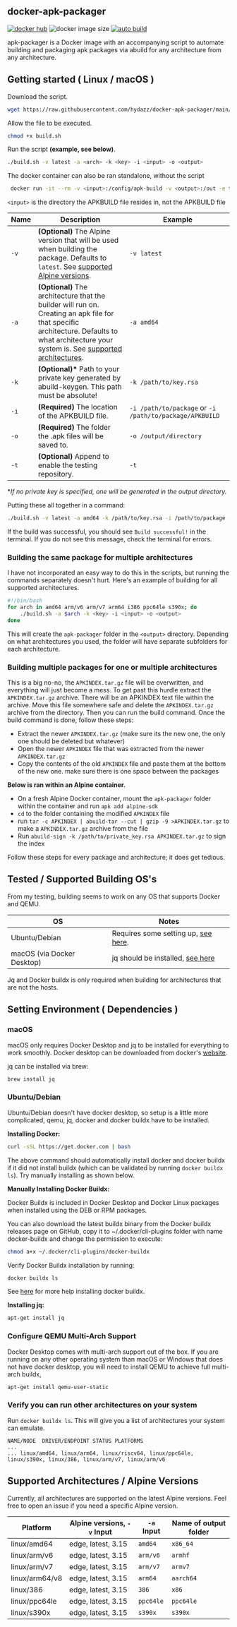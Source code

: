 ## docker-apk-packager

[![docker hub](https://img.shields.io/badge/docker_hub-link-blue?style=for-the-badge&logo=docker)](https://hub.docker.com/r/hydaz/apk-packager) ![docker image size](https://img.shields.io/docker/image-size/hydaz/apk-packager?style=for-the-badge&logo=docker) [![auto build](https://img.shields.io/badge/docker_builds-automated-blue?style=for-the-badge&logo=docker?color=d1aa67)](https://github.com/hydazz/docker-apk-packager/actions?query=workflow%3A"Auto+Builder+CI")

apk-packager is a Docker image with an accompanying script to automate building and packaging apk packages via abuild for any architecture from any architecture.

## Getting started ( Linux / macOS )

Download the script.

```bash
wget https://raw.githubusercontent.com/hydazz/docker-apk-packager/main/build.sh
```

Allow the file to be executed.

```bash
chmod +x build.sh
```

Run the script **(example, see below)**.

```bash
./build.sh -v latest -a <arch> -k <key> -i <input> -o <output>
```

The docker container can also be ran standalone, without the script

```bash
 docker run -it --rm -v <input>:/config/apk-build -v <output>:/out -e testing=true hydaz/apk-packager
```

`<input>` is the directory the APKBUILD file resides in, not the APKBUILD file

| Name | Description                                                                                                                                                                                                                                | Example                                                 |
| ---- | ------------------------------------------------------------------------------------------------------------------------------------------------------------------------------------------------------------------------------------------ | ------------------------------------------------------- |
| `-v` | **(Optional)** The Alpine version that will be used when building the package. Defaults to `latest`. See [supported Alpine versions](#supported-architectures--alpine-versions).                                                           | `-v latest`                                             |
| `-a` | **(Optional)** The architecture that the builder will run on. Creating an apk file for that specific architecture. Defaults to what architecture your system is. See [supported architectures](#supported-architectures--alpine-versions). | `-a amd64`                                              |
| `-k` | **(Optional)\*** Path to your private key generated by abuild-keygen. This path must be absolute!                                                                                                                                          | `-k /path/to/key.rsa`                                   |
| `-i` | **(Required)** The location of the APKBUILD file.                                                                                                                                                                                          | `-i /path/to/package` or `-i /path/to/package/APKBUILD` |
| `-o` | **(Required)** The folder the .apk files will be saved to.                                                                                                                                                                                 | `-o /output/directory`                                  |
| `-t` | **(Optional)** Append to enable the testing repository.                                                                                                                                                                                    | `-t`                                                    |

\*_If no private key is specified, one will be generated in the output directory._

Putting these all together in a command:

```bash
./build.sh -v latest -a amd64 -k /path/to/key.rsa -i /path/to/package -o /output/directory -t
```

If the build was successful, you should see `Build successful!` in the terminal. If you do not see this message, check the terminal for errors.

### Building the same package for multiple architectures

I have not incorporated an easy way to do this in the scripts, but running the commands separately doesn't hurt. Here's an example of building for all supported architectures.

```bash
#!/bin/bash
for arch in amd64 arm/v6 arm/v7 arm64 i386 ppc64le s390x; do
    ./build.sh -a $arch -k <key> -i <input> -o <output>
done
```

This will create the `apk-packager` folder in the `<output>` directory. Depending on what architectures you used, the folder will have separate subfolders for each architecture.

### Building multiple packages for one or multiple architectures

This is a big no-no, the `APKINDEX.tar.gz` file will be overwritten, and everything will just become a mess. To get past this hurdle extract the `APKINDEX.tar.gz` archive. There will be an APKINDEX text file within the archive. Move this file somewhere safe and delete the `APKINDEX.tar.gz` archive from the directory. Then you can run the build command. Once the build command is done, follow these steps:

- Extract the newer `APKINDEX.tar.gz` (make sure its the new one, the only one should be deleted but whatever)
- Open the newer `APKINDEX` file that was extracted from the newer `APKINDEX.tar.gz`
- Copy the contents of the old `APKINDEX` file and paste them at the bottom of the new one. make sure there is one space between the packages

**Below is ran within an Alpine container.**

- On a fresh Alpine Docker container, mount the `apk-packager` folder within the container and run `apk add alpine-sdk`
- `cd` to the folder containing the modified `APKINDEX` file
- run `tar -c APKINDEX | abuild-tar --cut | gzip -9 >APKINDEX.tar.gz` to make a `APKINDEX.tar.gz` archive from the file
- Run `abuild-sign -k /path/to/private_key.rsa APKINDEX.tar.gz` to sign the index

Follow these steps for every package and architecture; it does get tedious.

## Tested / Supported Building OS's

From my testing, building seems to work on any OS that supports Docker and QEMU.

| OS                         | Notes                                                |
| -------------------------- | ---------------------------------------------------- |
| Ubuntu/Debian              | Requires some setting up, [see here](#ubuntudebian). |
| macOS (via Docker Desktop) | jq should be installed, [see here](#macos)           |

Jq and Docker buildx is only required when building for architectures that are not the hosts.

## Setting Environment ( Dependencies )

### macOS

macOS only requires Docker Desktop and jq to be installed for everything to work smoothly. Docker desktop can be downloaded from docker's [website](https://www.docker.com/products/docker-desktop).

jq can be installed via brew:

```bash
brew install jq
```

### Ubuntu/Debian

Ubuntu/Debian doesn't have docker desktop, so setup is a little more complicated, qemu, jq, docker and docker buildx have to be installed.

**Installing Docker:**

```bash
curl -sSL https://get.docker.com | bash
```

The above command should automatically install docker and docker buildx if it did not install buildx (which can be validated by running `docker buildx ls`). Try manually installing as shown below.

**Manually Installing Docker Buildx:**

Docker Buildx is included in Docker Desktop and Docker Linux packages when installed using the DEB or RPM packages.

You can also download the latest buildx binary from the Docker buildx releases page on GitHub, copy it to ~/.docker/cli-plugins folder with name docker-buildx and change the permission to execute:

```bash
chmod a+x ~/.docker/cli-plugins/docker-buildx
```

Verify Docker Buildx installation by running:

```bash
docker buildx ls
```

See [here](https://github.com/docker/buildx/#installing) for more help installing docker buildx.

**Installing jq:**

```bash
apt-get install jq
```

### Configure QEMU Multi-Arch Support

Docker Desktop comes with multi-arch support out of the box. If you are running on any other operating system than macOS or Windows that does not have docker desktop, you will need to install QEMU to achieve full multi-arch buildx,

```bash
apt-get install qemu-user-static
```

### Verify you can run other architectures on your system

Run `docker buildx ls`. This will give you a list of architectures your system can emulate.

    NAME/NODE  DRIVER/ENDPOINT STATUS PLATFORMS
    ...
    ... linux/amd64, linux/arm64, linux/riscv64, linux/ppc64le, linux/s390x, linux/386, linux/arm/v7, linux/arm/v6

## Supported Architectures / Alpine Versions

Currently, all architectures are supported on the latest Alpine versions. Feel free to open an issue if you need a specific Alpine version.

| Platform       | Alpine versions, `-v` Input | `-a` Input | Name of output folder |
| -------------- | --------------------------- | ---------- | --------------------- |
| linux/amd64    | edge, latest, 3.15          | `amd64`    | `x86_64`              |
| linux/arm/v6   | edge, latest, 3.15          | `arm/v6`   | `armhf`               |
| linux/arm/v7   | edge, latest, 3.15          | `arm/v7`   | `armv7`               |
| linux/arm64/v8 | edge, latest, 3.15          | `arm64`    | `aarch64`             |
| linux/386      | edge, latest, 3.15          | `386`      | `x86`                 |
| linux/ppc64le  | edge, latest, 3.15          | `ppc64le`  | `ppc64le`             |
| linux/s390x    | edge, latest, 3.15          | `s390x`    | `s390x`               |
